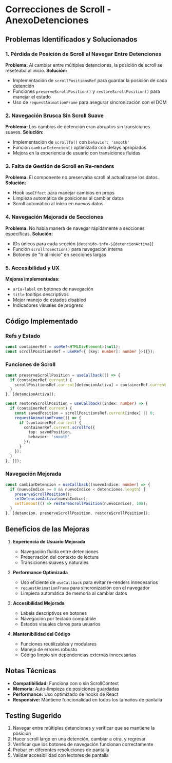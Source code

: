 # Correcciones de Scroll - AnexoDetenciones

## Problemas Identificados y Solucionados

### 1. **Pérdida de Posición de Scroll al Navegar Entre Detenciones**
**Problema:** Al cambiar entre múltiples detenciones, la posición de scroll se reseteaba al inicio.
**Solución:** 
- Implementación de `scrollPositionsRef` para guardar la posición de cada detención
- Funciones `preserveScrollPosition()` y `restoreScrollPosition()` para manejar el estado
- Uso de `requestAnimationFrame` para asegurar sincronización con el DOM

### 2. **Navegación Brusca Sin Scroll Suave**
**Problema:** Los cambios de detención eran abruptos sin transiciones suaves.
**Solución:**
- Implementación de `scrollTo()` con `behavior: 'smooth'`
- Función `cambiarDetencion()` optimizada con delays apropiados
- Mejora en la experiencia de usuario con transiciones fluidas

### 3. **Falta de Gestión de Scroll en Re-renders**
**Problema:** El componente no preservaba scroll al actualizarse los datos.
**Solución:**
- Hook `useEffect` para manejar cambios en props
- Limpieza automática de posiciones al cambiar datos
- Scroll automático al inicio en nuevos datos

### 4. **Navegación Mejorada de Secciones**
**Problema:** No había manera de navegar rápidamente a secciones específicas.
**Solución:**
- IDs únicos para cada sección (`detenido-info-${detencionActiva}`)
- Función `scrollToSection()` para navegación interna
- Botones de "Ir al inicio" en secciones largas

### 5. **Accesibilidad y UX**
**Mejoras implementadas:**
- `aria-label` en botones de navegación
- `title` tooltips descriptivos
- Mejor manejo de estados disabled
- Indicadores visuales de progreso

## Código Implementado

### Refs y Estado
```typescript
const containerRef = useRef<HTMLDivElement>(null);
const scrollPositionsRef = useRef<{ [key: number]: number }>({});
```

### Funciones de Scroll
```typescript
const preserveScrollPosition = useCallback(() => {
  if (containerRef.current) {
    scrollPositionsRef.current[detencionActiva] = containerRef.current.scrollTop;
  }
}, [detencionActiva]);

const restoreScrollPosition = useCallback((index: number) => {
  if (containerRef.current) {
    const savedPosition = scrollPositionsRef.current[index] || 0;
    requestAnimationFrame(() => {
      if (containerRef.current) {
        containerRef.current.scrollTo({
          top: savedPosition,
          behavior: 'smooth'
        });
      }
    });
  }
}, []);
```

### Navegación Mejorada
```typescript
const cambiarDetencion = useCallback((nuevoIndice: number) => {
  if (nuevoIndice >= 0 && nuevoIndice < detenciones.length) {
    preserveScrollPosition();
    setDetencionActiva(nuevoIndice);
    setTimeout(() => restoreScrollPosition(nuevoIndice), 100);
  }
}, [detencion, preserveScrollPosition, restoreScrollPosition]);
```

## Beneficios de las Mejoras

1. **Experiencia de Usuario Mejorada**
   - Navegación fluida entre detenciones
   - Preservación del contexto de lectura
   - Transiciones suaves y naturales

2. **Performance Optimizada**
   - Uso eficiente de `useCallback` para evitar re-renders innecesarios
   - `requestAnimationFrame` para sincronización con el navegador
   - Limpieza automática de memoria al cambiar datos

3. **Accesibilidad Mejorada**
   - Labels descriptivos en botones
   - Navegación por teclado compatible
   - Estados visuales claros para usuarios

4. **Mantenibilidad del Código**
   - Funciones reutilizables y modulares
   - Manejo de errores robusto
   - Código limpio sin dependencias externas innecesarias

## Notas Técnicas

- **Compatibilidad:** Funciona con o sin ScrollContext
- **Memoria:** Auto-limpieza de posiciones guardadas
- **Performance:** Uso optimizado de hooks de React
- **Responsive:** Mantiene funcionalidad en todos los tamaños de pantalla

## Testing Sugerido

1. Navegar entre múltiples detenciones y verificar que se mantiene la posición
2. Hacer scroll largo en una detención, cambiar a otra, y regresar
3. Verificar que los botones de navegación funcionan correctamente
4. Probar en diferentes resoluciones de pantalla
5. Validar accesibilidad con lectores de pantalla
